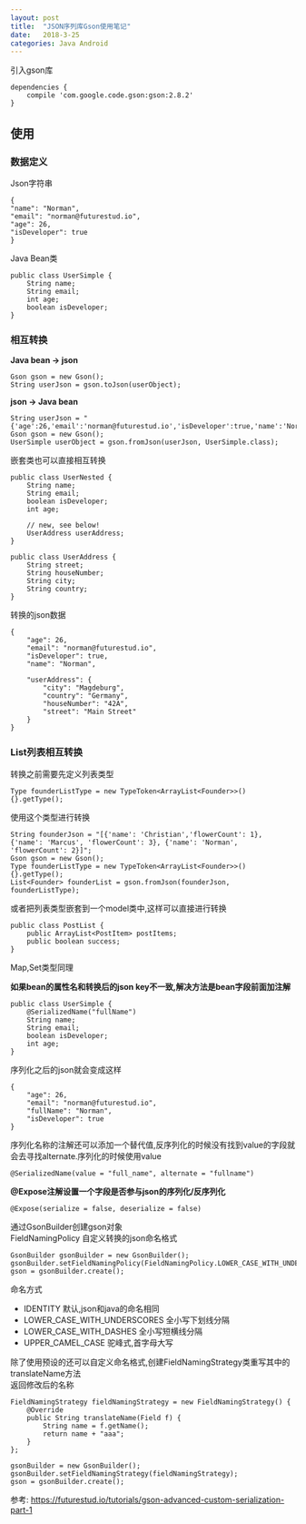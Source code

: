 ```yaml
---
layout: post
title:  "JSON序列库Gson使用笔记"
date:   2018-3-25
categories: Java Android
---
```


引入gson库

    dependencies {
        compile 'com.google.code.gson:gson:2.8.2'
    }

## 使用

### 数据定义

Json字符串

    {
    "name": "Norman",
    "email": "norman@futurestud.io",
    "age": 26,
    "isDeveloper": true
    }

Java Bean类

    public class UserSimple {
        String name;
        String email;
        int age;
        boolean isDeveloper;
    }

### 相互转换 

__Java bean -> json__

    Gson gson = new Gson();
    String userJson = gson.toJson(userObject);

__json -> Java bean__

    String userJson = "{'age':26,'email':'norman@futurestud.io','isDeveloper':true,'name':'Norman'}";
    Gson gson = new Gson();
    UserSimple userObject = gson.fromJson(userJson, UserSimple.class);

嵌套类也可以直接相互转换

    public class UserNested {
        String name;
        String email;
        boolean isDeveloper;
        int age;

        // new, see below!
        UserAddress userAddress;
    }

    public class UserAddress {
        String street;
        String houseNumber;
        String city;
        String country;
    }

转换的json数据

    {
        "age": 26,
        "email": "norman@futurestud.io",
        "isDeveloper": true,
        "name": "Norman",

        "userAddress": {
            "city": "Magdeburg",
            "country": "Germany",
            "houseNumber": "42A",
            "street": "Main Street"
        }
    }

### List列表相互转换    

转换之前需要先定义列表类型    

    Type founderListType = new TypeToken<ArrayList<Founder>>(){}.getType();

使用这个类型进行转换

    String founderJson = "[{'name': 'Christian','flowerCount': 1}, {'name': 'Marcus', 'flowerCount': 3}, {'name': 'Norman', 'flowerCount': 2}]";
    Gson gson = new Gson();
    Type founderListType = new TypeToken<ArrayList<Founder>>(){}.getType();
    List<Founder> founderList = gson.fromJson(founderJson, founderListType);

或者把列表类型嵌套到一个model类中,这样可以直接进行转换

    public class PostList {
        public ArrayList<PostItem> postItems;
        public boolean success;
    }

Map,Set类型同理

__如果bean的属性名和转换后的json key不一致,解决方法是bean字段前面加注解__

    public class UserSimple {
        @SerializedName("fullName")
        String name;
        String email;
        boolean isDeveloper;
        int age;
    }

序列化之后的json就会变成这样

    {
        "age": 26,
        "email": "norman@futurestud.io",
        "fullName": "Norman",
        "isDeveloper": true
    }

序列化名称的注解还可以添加一个替代值,反序列化的时候没有找到value的字段就会去寻找alternate.序列化的时候使用value    

    @SerializedName(value = "full_name", alternate = "fullname")

__@Expose注解设置一个字段是否参与json的序列化/反序列化__

    @Expose(serialize = false, deserialize = false)

通过GsonBuilder创建gson对象    
FieldNamingPolicy 自定义转换的json命名格式    

    GsonBuilder gsonBuilder = new GsonBuilder();
    gsonBuilder.setFieldNamingPolicy(FieldNamingPolicy.LOWER_CASE_WITH_UNDERSCORES);
    gson = gsonBuilder.create();

命名方式

* IDENTITY 默认,json和java的命名相同
* LOWER_CASE_WITH_UNDERSCORES 全小写下划线分隔
* LOWER_CASE_WITH_DASHES 全小写短横线分隔
* UPPER_CAMEL_CASE 驼峰式,首字母大写

除了使用预设的还可以自定义命名格式,创建FieldNamingStrategy类重写其中的translateName方法   
返回修改后的名称    

    FieldNamingStrategy fieldNamingStrategy = new FieldNamingStrategy() {
        @Override
        public String translateName(Field f) {
            String name = f.getName();
            return name + "aaa";
        }
    };

    gsonBuilder = new GsonBuilder();
    gsonBuilder.setFieldNamingStrategy(fieldNamingStrategy);
    gson = gsonBuilder.create();

参考: https://futurestud.io/tutorials/gson-advanced-custom-serialization-part-1



